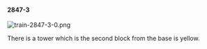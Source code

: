 #### 2847-3
![train-2847-3-0.png](https://github.com/lil-lab/nlvr/raw/master/nlvr/train/images/23/train-2847-3-0.png "train-2847-3-0.png")

There is a tower which is the second block from the base is yellow.
